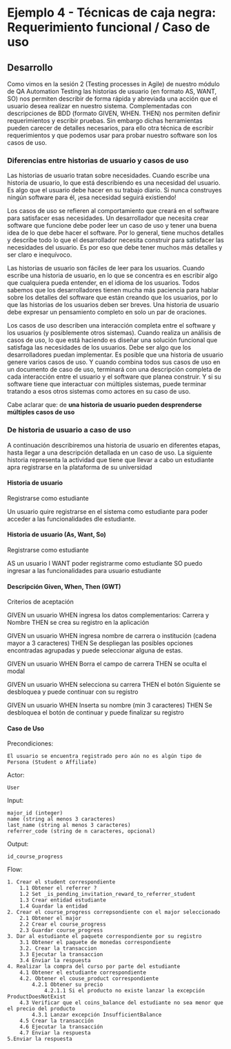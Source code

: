 # Ejemplo 4 - Técnicas de caja negra: Requerimiento funcional / Caso de uso

## Desarrollo

Como vimos en la sesión 2 (Testing processes in Agile) de nuestro módulo de QA Automation Testing las historias de
usuario (en formato AS, WANT, SO) nos permiten describir de forma rápida y abreviada una acción que el usuario desea
realizar en nuestro sistema. Complementadas con descripciones de BDD (formato GIVEN, WHEN. THEN) nos permiten definir
requerimientos y escribir pruebas. Sin embargo dichas herramientas pueden carecer de detalles necesarios, para ello otra
técnica de escribir requerimientos y que podemos usar para probar nuestro software son los casos de uso.

### Diferencias entre historias de usuario y casos de uso

Las historias de usuario tratan sobre necesidades. Cuando escribe una historia de usuario, lo que está describiendo es
una necesidad del usuario. Es algo que el usuario debe hacer en su trabajo diario. Si nunca construyes ningún software
para él, ¡esa necesidad seguirá existiendo!

Los casos de uso se refieren al comportamiento que creará en el software para satisfacer esas necesidades. Un
desarrollador que necesita crear software que funcione debe poder leer un caso de uso y tener una buena idea de lo que
debe hacer el software. Por lo general, tiene muchos detalles y describe todo lo que el desarrollador necesita construir
para satisfacer las necesidades del usuario. Es por eso que debe tener muchos más detalles y ser claro e inequívoco.

Las historias de usuario son fáciles de leer para los usuarios. Cuando escribe una historia de usuario, en lo que se
concentra es en escribir algo que cualquiera pueda entender, en el idioma de los usuarios. Todos sabemos que los
desarrolladores tienen mucha más paciencia para hablar sobre los detalles del software que están creando que los
usuarios, por lo que las historias de los usuarios deben ser breves. Una historia de usuario debe expresar un
pensamiento completo en solo un par de oraciones.

Los casos de uso describen una interacción completa entre el software y los usuarios (y posiblemente otros sistemas).
Cuando realiza un análisis de casos de uso, lo que está haciendo es diseñar una solución funcional que satisfaga las
necesidades de los usuarios. Debe ser algo que los desarrolladores puedan implementar. Es posible que una historia de
usuario genere varios casos de uso. Y cuando combina todos sus casos de uso en un documento de caso de uso, terminará
con una descripción completa de cada interacción entre el usuario y el software que planea construir. Y si su software
tiene que interactuar con múltiples sistemas, puede terminar tratando a esos otros sistemas como actores en su caso de
uso.

Cabe aclarar que: de **una historia de usuario pueden desprenderse múltiples casos de uso**

### De historia de usuario a caso de uso

A continuación describiremos una historia de usuario en diferentes etapas, hasta llegar a una descripción detallada en
un caso de uso. La siguiente historia representa la actividad que tiene que llevar a cabo un estudiante apra registrarse
en la plataforma de su universidad

#### Historia de usuario

Registrarse como estudiante

Un usuario quire registrarse en el sistema como estudiante para poder acceder a las funcionalidades dle estudiante.

#### Historia de usuario (As, Want, So)

Registrarse como estudiante

AS un usuario I WANT poder registrarme como estudiante SO puedo ingresar a las funcionalidades para usuario estudiante

#### Descripción Given, When, Then (GWT)

Criterios de aceptación

GIVEN un usuario WHEN ingresa los datos complementarios: Carrera y Nombre THEN se crea su registro en la aplicación

GIVEN un usuario WHEN ingresa nombre de carrera o institución (cadena mayor a 3 caracteres)
THEN Se despliegan las posibles opciones encontradas agrupadas y puede seleccionar alguna de estas.

GIVEN un usuario WHEN Borra el campo de carrera THEN se oculta el modal

GIVEN un usuario WHEN selecciona su carrera THEN el botón Siguiente se desbloquea y puede continuar con su registro

GIVEN un usuario WHEN Inserta su nombre (min 3 caracteres)
THEN Se desbloquea el botón de continuar y puede finalizar su registro

#### Caso de Uso

Precondiciones:

    El usuario se encuentra registrado pero aún no es algún tipo de Persona (Student o Affiliate)

Actor: 

    User

Input:

    major_id (integer)
    name (string al menos 3 caracteres)
    last_name (string al menos 3 caracteres)
    referrer_code (string de n caracteres, opcional)

Output:

    id_course_progress

Flow:

    1. Crear el student correspondiente
        1.1 Obtener el referrer ?
        1.2 Set _is_pending_invitation_reward_to_referrer_student
        1.3 Crear entidad estudiante
        1.4 Guardar la entidad
    2. Crear el course_progress correpsondiente con el major seleccionado
        2.1 Obtener el major
        2.2 Crear el course_progress
        2.3 Guardar course_progress
    3. Dar al estudiante el paquete correspondiente por su registro
        3.1 Obtener el paquete de monedas correspondiente
        3.2. Crear la transaccion
        3.3 Ejecutar la transaccion
        3.4 Enviar la respuesta
    4. Realizar la compra del curso por parte del estudiante
        4.1 Obtener el estudiante correspondiente
        4.2. Obtener el couse_product correspondiente
            4.2.1 Obtener su precio
                4.2.1.1 Si el producto no existe lanzar la excepción ProductDoesNotExist
        4.3 Verificar que el coins_balance del estudiante no sea menor que el precio del producto
            4.3.1 Lanzar excepción InsufficientBalance
        4.5 Crear la transacción
        4.6 Ejecutar la transacción
        4.7 Enviar la respuesta
    5.Enviar la respuesta
